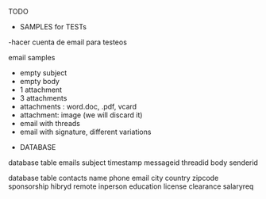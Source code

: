 TODO

* SAMPLES for TESTs

-hacer cuenta de email para testeos

email samples
- empty subject
- empty body
- 1 attachment
- 3 attachments
- attachments : word.doc, .pdf, vcard
- attachment: image (we will discard it)
- email with threads
- email with signature, different variations

* DATABASE

database table emails
subject
timestamp
messageid
threadid
body
senderid

database table contacts
name
phone
email
city
country
zipcode
sponsorship
hibryd
remote
inperson
education
license
clearance
salaryreq



